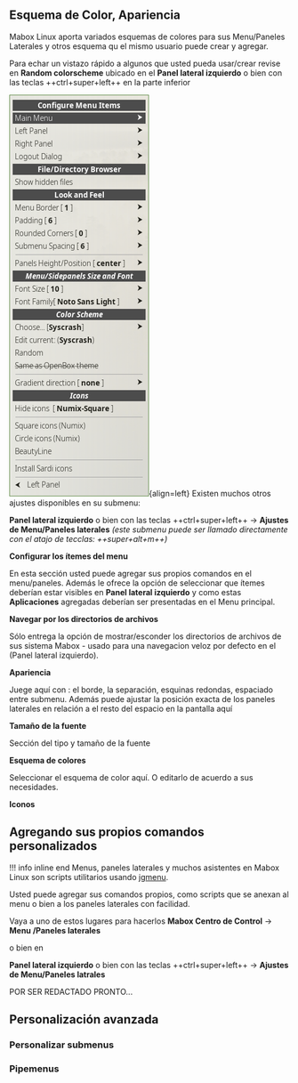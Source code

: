 <div class="gal1">
    <a href="../../img/menupanel-settings.jpg" title="Menu / Sidepanels settings"><img src="../../img/menupanel-settings.jpg" alt="" /></a>
</div>

## Esquema de Color, Apariencia
Mabox Linux aporta variados esquemas de colores para sus  Menu/Paneles Laterales y otros esquema qu el mismo usuario puede crear y agregar.

Para echar un vistazo rápido a algunos que usted pueda usar/crear revise en  **Random colorscheme** ubicado en el **Panel lateral izquierdo** o bien con las teclas  ++ctrl+super+left++ en la parte inferior

![Menu/Sidepanel settings](../img/MSPsettings.png){align=left} Existen muchos otros ajustes disponibles  en su submenu:

**Panel lateral izquierdo** o bien con las teclas ++ctrl+super+left++ -> **Ajustes de Menu/Paneles laterales** *(este submenu puede ser llamado directamente con el atajo de tecclas: ++super+alt+m++)*


**Configurar los ítemes del menu**

En esta sección usted puede agregar sus propios comandos en el menu/paneles. Además le ofrece la opción de seleccionar que ítemes deberían estar visibles en  **Panel lateral izquierdo** y como estas  **Aplicaciones** agregadas deberían ser presentadas en el Menu principal.


**Navegar por los directorios de archivos**

Sólo entrega la opción de mostrar/esconder los directorios de archivos de sus sistema Mabox - usado para una navegacion veloz por defecto en el  (Panel lateral izquierdo).

**Apariencia**

Juege aquí con : el borde, la separación, esquinas redondas, espaciado entre submenu.
Además puede ajustar la posición exacta de los paneles laterales en relación a el resto del espacio en la pantalla aquí


**Tamaño de la fuente**

Sección del tipo y tamaño de la fuente

**Esquema de colores**

Seleccionar el esquema de color aquí. O editarlo de acuerdo a sus necesidades.

**Iconos**



## Agregando sus propios comandos personalizados
!!! info inline end
    Menus, paneles laterales y muchos asistentes en Mabox Linux son scripts utilitarios usando [jgmenu](https://jgmenu.github.io/).

Usted puede agregar sus comandos propios, como scripts que se anexan al menu o bien a los paneles laterales con facilidad.

Vaya a uno de estos lugares para hacerlos **Mabox Centro de Control** -> **Menu /Paneles laterales**

o bien en 

**Panel lateral izquierdo**  o bien con las teclas ++ctrl+super+left++ -> **Ajustes de Menu/Paneles latrales** 




POR SER REDACTADO PRONTO...
## Personalización avanzada
### Personalizar submenus

### Pipemenus
